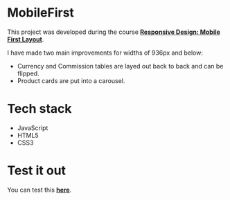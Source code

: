 # MobileFirst

This project was developed during the course [**Responsive Design: Mobile First Layout**](https://platzi.com/cursos/mobile-first/).

I have made two main improvements for widths of 936px and below:

- Currency and Commission tables are layed out back to back and can be flipped.
- Product cards are put into a carousel.

# Tech stack

- JavaScript
- HTML5
- CSS3

# Test it out

You can test this [**here**](https://yuneidyc.github.io/Batatabit/).
